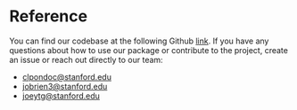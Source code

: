 # Reference

You can find our codebase at the following Github [link](https://github.com/cpondoc/PyroRL). If you have any questions about how to use our package or contribute to the project, create an issue or reach out directly to our team:

- [clpondoc@stanford.edu](mailto:clpondoc@stanford.edu)
- [jobrien3@stanford.edu](mailto:jobrien3@stanford.edu)
- [joeytg@stanford.edu](mailto:joeytg@stanford.edu)

